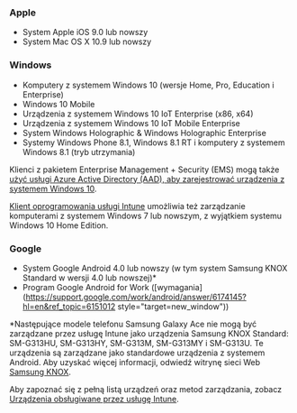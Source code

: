 

### <a name="apple"></a>Apple
  - System Apple iOS 9.0 lub nowszy
  - System Mac OS X 10.9 lub nowszy

### <a name="windows"></a>Windows
  - Komputery z systemem Windows 10 (wersje Home, Pro, Education i Enterprise)
  - Windows 10 Mobile
  - Urządzenia z systemem Windows 10 IoT Enterprise (x86, x64)
  - Urządzenia z systemem Windows 10 IoT Mobile Enterprise
  - System Windows Holographic &amp; Windows Holographic Enterprise
  - Systemy Windows Phone 8.1, Windows 8.1 RT i komputery z systemem Windows 8.1 (tryb utrzymania)

  Klienci z pakietem Enterprise Management + Security (EMS) mogą także [użyć usługi Azure Active Directory (AAD), aby zarejestrować urządzenia z systemem Windows 10](/intune-classic/deploy-use/set-up-windows-device-management-with-microsoft-intune#azure-active-directory-enrollment).

  [Klient oprogramowania usługi Intune](/intune-classic/deploy-use/manage-windows-pcs-with-microsoft-intune) umożliwia też zarządzanie komputerami z systemem Windows 7 lub nowszym, z wyjątkiem systemu Windows 10 Home Edition.

### <a name="google"></a>Google
- System Google Android 4.0 lub nowszy (w tym system Samsung KNOX Standard w wersji 4.0 lub nowszej)*
- Program Google Android for Work ([wymagania](https://support.google.com/work/android/answer/6174145?hl=en&ref_topic=6151012 style="target=new_window"))

*Następujące modele telefonu Samsung Galaxy Ace nie mogą być zarządzane przez usługę Intune jako urządzenia Samsung KNOX Standard: SM-G313HU, SM-G313HY, SM-G313M, SM-G313MY i SM-G313U. Te urządzenia są zarządzane jako standardowe urządzenia z systemem Android. Aby uzyskać więcej informacji, odwiedź witrynę sieci Web [Samsung KNOX](https://www.samsungknox.com/en).

Aby zapoznać się z pełną listą urządzeń oraz metod zarządzania, zobacz [Urządzenia obsługiwane przez usługę Intune](/intune/supported-devices-browsers#intune-supported-devices).
